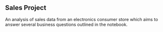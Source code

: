 ## Sales Project

An analysis of sales data from an electronics consumer store which aims to answer several business questions outlined in the notebook. 
